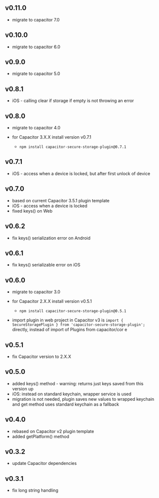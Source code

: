 ## v0.11.0

- migrate to capacitor 7.0

## v0.10.0

- migrate to capacitor 6.0

## v0.9.0

- migrate to capacitor 5.0

## v0.8.1

- iOS - calling clear if storage if empty is not throwing an error

## v0.8.0

- migrate to capacitor 4.0
- for Capacitor 3.X.X install version v0.7.1

  - `npm install capacitor-secure-storage-plugin@0.7.1`

## v0.7.1

- iOS - access when a device is locked, but after first unlock of device

## v0.7.0

- based on current Capacitor 3.5.1 plugin template
- iOS - access when a device is locked
- fixed keys() on Web

## v0.6.2

- fix keys() serialization error on Android

## v0.6.1

- fix keys() serializable error on iOS

## v0.6.0

- migrate to capacitor 3.0
- for Capacitor 2.X.X install version v0.5.1

  - `npm install capacitor-secure-storage-plugin@0.5.1`

- import plugin in web project in Capacitor v3 is `import { SecureStoragePlugin } from 'capacitor-secure-storage-plugin';` directly, instead of import of Plugins from capacitor/cor
  e

## v0.5.1

- fix Capacitor version to 2.X.X

## v0.5.0

- added keys() method - warning: returns just keys saved from this version up
- iOS: instead on standard keychain, wrapper service is used
- migration is not needed, plugin saves new values to wrapped keychain and get method uses standard keychain as a fallback

## v0.4.0

- rebased on Capacitor v2 plugin template
- added getPlatform() method

## v0.3.2

- update Capacitor dependencies

## v0.3.1

- fix long string handling
